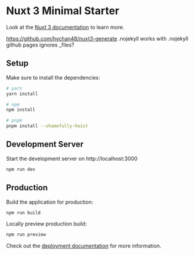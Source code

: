 # Nuxt 3 Minimal Starter

Look at the [Nuxt 3 documentation](https://nuxt.com/docs/getting-started/introduction) to learn more.

https://github.com/hychan48/nuxt3-generate
.nojekyll
works with .nojekyll
github pages ignores _files?


## Setup

Make sure to install the dependencies:

```bash
# yarn
yarn install

# npm
npm install

# pnpm
pnpm install --shamefully-hoist
```

## Development Server

Start the development server on http://localhost:3000

```bash
npm run dev
```

## Production

Build the application for production:

```bash
npm run build
```

Locally preview production build:

```bash
npm run preview
```

Check out the [deployment documentation](https://nuxt.com/docs/getting-started/deployment) for more information.
